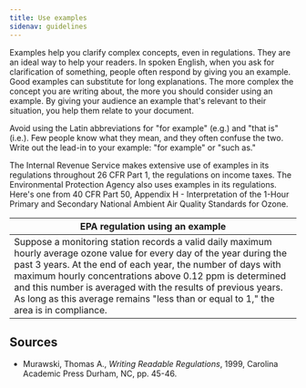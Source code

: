 ```yaml
---
title: Use examples
sidenav: guidelines
---
```


Examples help you clarify complex concepts, even in regulations. They are an ideal way to help your readers. In spoken English, when you ask for clarification of something, people often respond by giving you an example. Good examples can substitute for long explanations. The more complex the concept you are writing about, the more you should consider using an example. By giving your audience an example that's relevant to their situation, you help them relate to your document.

Avoid using the Latin abbreviations for "for example" (e.g.) and "that is" (i.e.). Few people know what they mean, and they often confuse the two. Write out the lead-in to your example: "for example" or "such as."

The Internal Revenue Service makes extensive use of examples in its regulations throughout 26 CFR Part 1, the regulations on income taxes. The Environmental Protection Agency also uses examples in its regulations. Here's one from 40 CFR Part 50, Appendix H - Interpretation of the 1-Hour Primary and Secondary National Ambient Air Quality Standards for Ozone.

| EPA regulation using an example
| ----------------------------------------------------------------------------------------------------------------------------------------------------------------------------------------------------------------------------------------------------------------------------------------------------------------------------------------------------------------------------------------------------------
| Suppose a monitoring station records a valid daily maximum hourly average ozone value for every day of the year during the past 3 years. At the end of each year, the number of days with maximum hourly concentrations above 0.12 ppm is determined and this number is averaged with the results of previous years. As long as this average remains "less than or equal to 1," the area is in compliance.

## Sources

- Murawski, Thomas A., _Writing Readable Regulations_, 1999, Carolina Academic Press Durham, NC, pp. 45-46.
